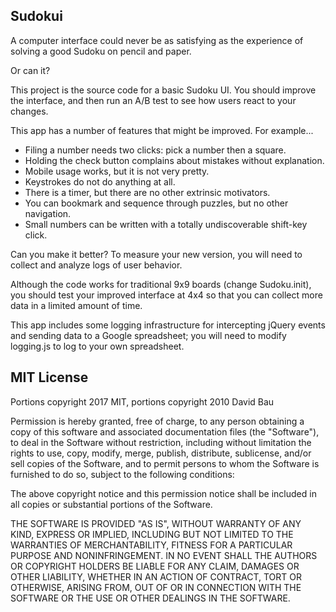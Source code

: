 Sudokui
-------

A computer interface could never be as satisfying as the experience
of solving a good Sudoku on pencil and paper.

Or can it?

This project is the source code for a basic Sudoku UI.  You should
improve the interface, and then run an A/B test to see how users
react to your changes.

This app has a number of features that might be improved. For example...

- Filing a number needs two clicks: pick a number then a square.
- Holding the check button complains about mistakes without explanation.
- Mobile usage works, but it is not very pretty.
- Keystrokes do not do anything at all.
- There is a timer, but there are no other extrinsic motivators.
- You can bookmark and sequence through puzzles, but no other navigation.
- Small numbers can be written with a totally undiscoverable shift-key click.

Can you make it better? To measure your new version, you will need to
collect and analyze logs of user behavior.

Although the code works for traditional 9x9 boards (change Sudoku.init),
you should test your improved interface at 4x4 so that you can collect
more data in a limited amount of time.

This app includes some logging infrastructure for intercepting jQuery
events and sending data to a Google spreadsheet; you will need to
modify logging.js to log to your own spreadsheet.


MIT License
-----------

Portions copyright 2017 MIT,
portions copyright 2010 David Bau

Permission is hereby granted, free of charge, to any person obtaining
a copy of this software and associated documentation files (the
"Software"), to deal in the Software without restriction, including
without limitation the rights to use, copy, modify, merge, publish,
distribute, sublicense, and/or sell copies of the Software, and to
permit persons to whom the Software is furnished to do so, subject to
the following conditions:

The above copyright notice and this permission notice shall be included
in all copies or substantial portions of the Software.

THE SOFTWARE IS PROVIDED "AS IS", WITHOUT WARRANTY OF ANY KIND, EXPRESS OR
IMPLIED, INCLUDING BUT NOT LIMITED TO THE WARRANTIES OF MERCHANTABILITY,
FITNESS FOR A PARTICULAR PURPOSE AND NONINFRINGEMENT. IN NO EVENT SHALL
THE AUTHORS OR COPYRIGHT HOLDERS BE LIABLE FOR ANY CLAIM, DAMAGES OR OTHER
LIABILITY, WHETHER IN AN ACTION OF CONTRACT, TORT OR OTHERWISE, ARISING
FROM, OUT OF OR IN CONNECTION WITH THE SOFTWARE OR THE USE OR OTHER
DEALINGS IN THE SOFTWARE.

